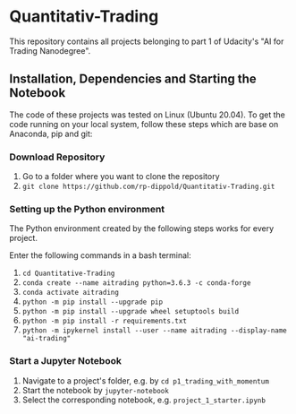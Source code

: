 # Quantitativ-Trading
This repository contains all projects belonging to part 1 of Udacity's "AI for Trading Nanodegree".

## Installation, Dependencies and Starting the Notebook
The code of these projects was tested on Linux (Ubuntu 20.04). To get the code running on your local system, follow these steps which are base on Anaconda, pip and git:

### Download Repository
1. Go to a folder where you want to clone the repository
2. `git clone https://github.com/rp-dippold/Quantitativ-Trading.git`

### Setting up the Python environment
The Python environment created by the following steps works for every project.

Enter the following commands in a bash terminal:
1. `cd Quantitative-Trading`
2. `conda create --name aitrading python=3.6.3 -c conda-forge`
3. `conda activate aitrading`
4. `python -m pip install --upgrade pip` 
5. `python -m pip install --upgrade wheel setuptools build`
6. `python -m pip install -r requirements.txt`
7. `python -m ipykernel install --user --name aitrading --display-name "ai-trading"`

### Start a Jupyter Notebook
1. Navigate to a project's folder, e.g. by `cd p1_trading_with_momentum`
2. Start the notebook by `jupyter-notebook`
3. Select the corresponding notebook, e.g. `project_1_starter.ipynb`

